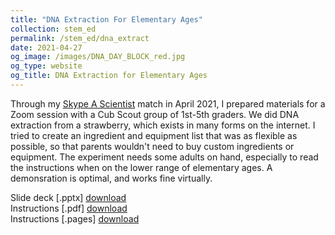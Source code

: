 ```yaml
---
title: "DNA Extraction For Elementary Ages"
collection: stem_ed
permalink: /stem_ed/dna_extract
date: 2021-04-27
og_image: /images/DNA_DAY_BLOCK_red.jpg
og_type: website
og_title: DNA Extraction for Elementary Ages
---
```


Through my <a href="https://www.skypeascientist.com" target="_blank">Skype A Scientist</a> match in April 2021, I prepared materials for a Zoom session with a Cub Scout group of 1st-5th graders. We did DNA extraction from a strawberry, which exists in many forms on the internet. I tried to create an ingredient and equipment list that was as flexible as possible, so that parents wouldn't need to buy custom ingredients or equipment. The experiment needs some adults on hand, especially to read the instructions when on the lower range of elementary ages. A demonsration is optimal, and works fine virtually.

Slide deck [.pptx] [download](/files/2021_04_27_SkypeAScientist_send.pptx)  
Instructions [.pdf] [download](/files/DNA_extraction_web.pdf)  
Instructions [.pages] [download](/files/DNA_extraction_web.pages)  
